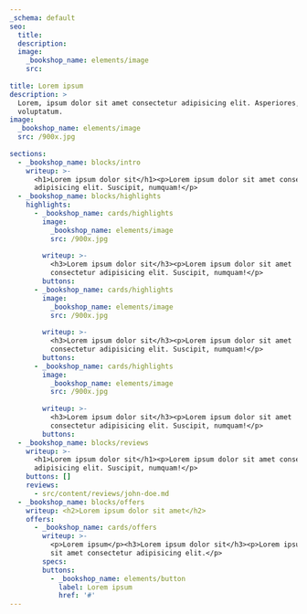 ```yaml
---
_schema: default
seo:
  title:
  description:
  image:
    _bookshop_name: elements/image
    src:
    
title: Lorem ipsum
description: >
  Lorem, ipsum dolor sit amet consectetur adipisicing elit. Asperiores,
  voluptatum.
image:
  _bookshop_name: elements/image
  src: /900x.jpg
  
sections:
  - _bookshop_name: blocks/intro
    writeup: >-
      <h1>Lorem ipsum dolor sit</h1><p>Lorem ipsum dolor sit amet consectetur
      adipisicing elit. Suscipit, numquam!</p>
  - _bookshop_name: blocks/highlights
    highlights:
      - _bookshop_name: cards/highlights
        image:
          _bookshop_name: elements/image
          src: /900x.jpg
          
        writeup: >-
          <h3>Lorem ipsum dolor sit</h3><p>Lorem ipsum dolor sit amet
          consectetur adipisicing elit. Suscipit, numquam!</p>
        buttons:
      - _bookshop_name: cards/highlights
        image:
          _bookshop_name: elements/image
          src: /900x.jpg
          
        writeup: >-
          <h3>Lorem ipsum dolor sit</h3><p>Lorem ipsum dolor sit amet
          consectetur adipisicing elit. Suscipit, numquam!</p>
        buttons:
      - _bookshop_name: cards/highlights
        image:
          _bookshop_name: elements/image
          src: /900x.jpg
          
        writeup: >-
          <h3>Lorem ipsum dolor sit</h3><p>Lorem ipsum dolor sit amet
          consectetur adipisicing elit. Suscipit, numquam!</p>
        buttons:
  - _bookshop_name: blocks/reviews
    writeup: >-
      <h1>Lorem ipsum dolor sit</h1><p>Lorem ipsum dolor sit amet consectetur
      adipisicing elit. Suscipit, numquam!</p>
    buttons: []
    reviews:
      - src/content/reviews/john-doe.md
  - _bookshop_name: blocks/offers
    writeup: <h2>Lorem ipsum dolor sit amet</h2>
    offers:
      - _bookshop_name: cards/offers
        writeup: >-
          <p>Lorem ipsum</p><h3>Lorem ipsum dolor sit</h3><p>Lorem ipsum dolor
          sit amet consectetur adipisicing elit.</p>
        specs:
        buttons:
          - _bookshop_name: elements/button
            label: Lorem ipsum
            href: '#'
---
```

